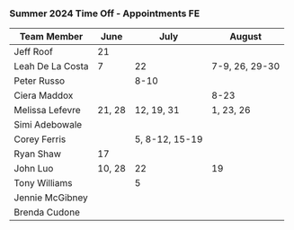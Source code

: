 ### Summer 2024 Time Off - Appointments FE 

Team Member | June | July | August
--- | --- | --- | ---
Jeff Roof | 21 |  | 
Leah De La Costa | 7 | 22 | 7-9, 26, 29-30
Peter Russo | | 8-10 | 
Ciera Maddox | |  | 8-23
Melissa Lefevre | 21, 28 | 12, 19, 31 | 1, 23, 26
Simi Adebowale |  |  | 
Corey Ferris |  | 5, 8-12, 15-19 | 
Ryan Shaw | 17 |  |  
John Luo | 10, 28 | 22 | 19
Tony Williams |  | 5 | 
Jennie McGibney |  |  | 
Brenda Cudone |  |  |  

